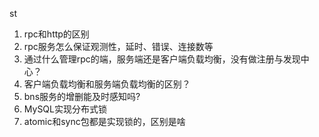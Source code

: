 st
1. rpc和http的区别
2. rpc服务怎么保证观测性，延时、错误、连接数等
3. 通过什么管理rpc的端，服务端还是客户端负载均衡，没有做注册与发现中心？
4. 客户端负载均衡和服务端负载均衡的区别？
5. bns服务的增删能及时感知吗?
6. MySQL实现分布式锁
7. atomic和sync包都是实现锁的，区别是啥
